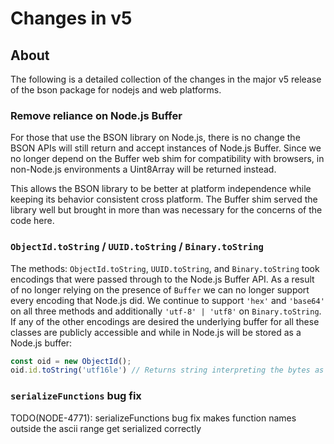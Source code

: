 # Changes in v5

## About

The following is a detailed collection of the changes in the major v5 release of the bson package
for nodejs and web platforms.

<!--
1. a brief statement of what is breaking (brief as in "x will now return y instead of z", or "x is no longer supported, use y instead", etc
2. a brief statement of why we are breaking it (bug, not useful, inconsistent behavior, better alternative, etc)
3. if applicable, an example of suggested syntax change (can be included in (1) )
-->

### Remove reliance on Node.js Buffer

For those that use the BSON library on Node.js, there is no change the BSON APIs will still return and accept instances of Node.js Buffer. Since we no longer depend on the Buffer web shim for compatibility with browsers, in non-Node.js environments a Uint8Array will be returned instead.

This allows the BSON library to be better at platform independence while keeping its behavior consistent cross platform. The Buffer shim served the library well but brought in more than was necessary for the concerns of the code here.

### `ObjectId.toString` / `UUID.toString` / `Binary.toString`

The methods: `ObjectId.toString`, `UUID.toString`, and `Binary.toString` took encodings that were passed through to the Node.js Buffer API. As a result of no longer relying on the presence of `Buffer` we can no longer support every encoding that Node.js did. We continue to support `'hex'` and `'base64'` on all three methods and additionally `'utf-8' | 'utf8'` on `Binary.toString`. If any of the other encodings are desired the underlying buffer for all these classes are publicly accessible and while in Node.js will be stored as a Node.js buffer:

```typescript
const oid = new ObjectId();
oid.id.toString('utf16le') // Returns string interpreting the bytes as 'utf16le'
```

### `serializeFunctions` bug fix

TODO(NODE-4771): serializeFunctions bug fix makes function names outside the ascii range get serialized correctly
